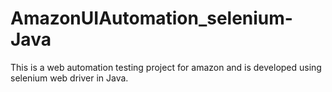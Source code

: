 # AmazonUIAutomation_selenium-Java
This is a web automation testing project for amazon and is developed using selenium web driver in Java.
